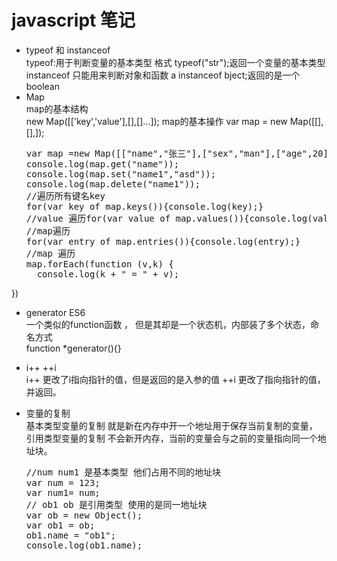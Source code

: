 # javascript 笔记
- typeof 和 instanceof  
  typeof:用于判断变量的基本类型 格式 typeof("str");返回一个变量的基本类型  
  instanceof 只能用来判断对象和函数 a instanceof bject;返回的是一个boolean  
- Map  
  map的基本结构  
  new Map([['key','value'],[],[]...]);
  map的基本操作
  var map = new Map([[],[],]);  
  <pre>
  var map =new Map([["name","张三"],["sex","man"],["age",20]]);
  console.log(map.get("name"));
  console.log(map.set("name1","asd"));
  console.log(map.delete("name1"));
  //遍历所有键名key
  for(var key of map.keys()){console.log(key);}
  //value 遍历for(var value of map.values()){console.log(value);}
  //map遍历
  for(var entry of map.entries()){console.log(entry);}
  //map 遍历
  map.forEach(function (v,k) {
    console.log(k + " = " + v);
})
</pre>

- generator ES6  
  一个类似的function函数 ， 但是其却是一个状态机，内部装了多个状态，命名方式  
  function *generator(){}
- i++ ++i  
 i++ 更改了i指向指针的值，但是返回的是入参的值
 ++i 更改了指向指针的值，并返回。
 
- 变量的复制  
  基本类型变量的复制 就是新在内存中开一个地址用于保存当前复制的变量，
  引用类型变量的复制 不会新开内存，当前的变量会与之前的变量指向同一个地址块。
  <pre>
  //num num1 是基本类型 他们占用不同的地址块
  var num = 123;
  var num1= num;
  // ob1 ob 是引用类型 使用的是同一地址块
  var ob = new Object();
  var ob1 = ob;
  ob1.name = "ob1";
  console.log(ob1.name);
  </pre>